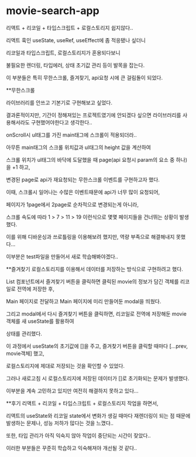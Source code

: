 # movie-search-app

리액트 + 리코일 + 타입스크립트 + 로컬스토리지 쉽지않다..

 

리액트 훅인 useState, useRef, useEffect에 좀 적응됐나 싶더니

리코일과 타입스크립트, 로컬스토리지가 혼용되다보니

불필요한 렌더링, 타입에러, 상태 초기값 관리 등이 발목을 잡는다.

 

이 부분들은 특히 무한스크롤, 즐겨찾기, api요청 시에 큰 걸림돌이 되었다.

 

 

**무한스크롤

라이브러리를 안쓰고 기본기로 구현해보고 싶었다.

결과론적이지만, 기간이 정해져있는 프로젝트였기에 안되겠다 싶으면 라이브러리를 사용해서라도 구현했어야한다고 생각한다..

onScroll시 ul태그를 가진 main태그에 스크롤이 적용되더라..

아무튼 main태그의 스크롤 위치값과 ul태그의 height 값을 계산하여

스크롤 위치가 ul태그의 바닥에 도달했을 때 page(api 요청시 param의 요소 중 하나)을 +1 하고, 

변경된 page로 api가 재요청되는 무한스크롤 이벤트를 구현하고자 했다.

이때, 스크롤시 일어나는 수많은 이벤트때문에 api가 너무 많이 요청되어,

페이지가 1page에서 2page로 순차적으로 변경되는게 아니라,

스크롤 속도에 따라 1 > 7 > 11 > 19 이런식으로 몇몇 페이지들을 건너뛰는 상황이 발생했다.

이를 위해 디바운싱과 쓰로틀링을 이용해보려 했지만, 역량 부족으로 해결해내지 못했다...

이부분은 test파일을 만들어서 새로 학습해봐야겠다..

 

 

**즐겨찾기
로컬스토리지를 이용해서 데이터를 저장하는 방식으로 구현하려고 했다.

List 컴포넌트에서 즐겨찾기 버튼을 클릭하면 클릭된 movie의 정보가 담긴 객체를 리코일로 전역에 저장한 후,

Main 페이지로 전달하고 Main 페이지에 미리 만들어둔 modal을 띄웠다.

그리고 modal에서 다시 즐겨찾기 버튼을 클릭하면, 리코일로 전역에 저장해둔 movie 객체를 새 useState를 활용하여

상태를 관리했다.

이 과정에서 useState의 초기값에 []을 주고, 즐겨찾기 버튼을 클릭할 때마다 [...prev, movie객체] 했고, 

로컬스토리지에 제대로 저장되는 것을 확인할 수 있었다.

그러나 새로고침 시 로컬스토리지에 저장된 데이터가 []로 초기화되는 문제가 발생했다.

이부분을 계속 고민하고 있지만 여전히 해결하지 못하고 있다...

 

 

**후기
리액트 + 리코일 + 타입스크립트 + 로컬스토리지 작업을 하면서,

리액트의 useState와 리코일 state에서 변화가 생길 때마다 재렌더링이 되는 점 때문에 발생하는 문제나, 성능 저하가 많다는 것을 느꼈다..

또한, 타입 관리가 아직 익숙지 않아 작업이 중단되는 시간이 잦았다..

이러한 부분들은 꾸준히 학습하고 익숙해져야 개선될 것 같다..
